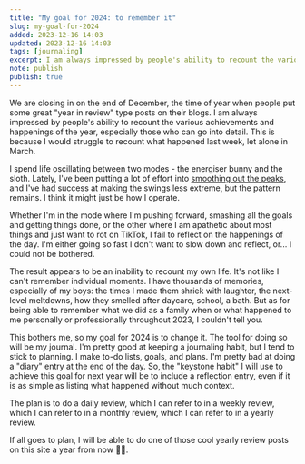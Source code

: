 ```yaml
---
title: "My goal for 2024: to remember it"
slug: my-goal-for-2024
added: 2023-12-16 14:03
updated: 2023-12-16 14:03
tags: [journaling]
excerpt: I am always impressed by people's ability to recount the various achievements and happenings of the year, especially those who can go into detail. This is because I would struggle to recount what happened last week, let alone in March.
note: publish
publish: true
---
```


We are closing in on the end of December, the time of year when people put some great "year in review" type posts on their blogs. I am always impressed by people's ability to recount the various achievements and happenings of the year, especially those who can go into detail. This is because I would struggle to recount what happened last week, let alone in March.

I spend life oscillating between two modes - the energiser bunny and the sloth. Lately, I've been putting a lot of effort into [smoothing out the peaks](/today-was-an-amazing-regular-day/), and I've had success at making the swings less extreme, but the pattern remains. I think it might just be how I operate. 

Whether I'm in the mode where I'm pushing forward, smashing all the goals and getting things done, or the other where I am apathetic about most things and just want to rot on TikTok, I fail to reflect on the happenings of the day. I'm either going so fast I don't want to slow down and reflect, or... I could not be bothered. 

The result appears to be an inability to recount my own life. It's not like I can't remember individual moments. I have thousands of memories, especially of my boys: the times I made them shriek with laughter, the next-level meltdowns,  how they smelled after daycare, school, a bath. But as for being able to remember what we did as a family when or what happened to me personally or professionally throughout 2023, I couldn't tell you.

This bothers me, so my goal for 2024 is to change it. The tool for doing so will be my journal. I'm pretty good at keeping a journaling habit, but I tend to stick to planning. I make to-do lists, goals, and plans. I'm pretty bad at doing a "diary" entry at the end of the day. So, the "keystone habit" I will use to achieve this goal for next year will be to include a reflection entry, even if it is as simple as listing what happened without much context.

The plan is to do a daily review, which I can refer to in a weekly review, which I can refer to in a monthly review, which I can refer to in a yearly review.

If all goes to plan, I will be able to do one of those cool yearly review posts on this site a year from now 🤞🏼.
